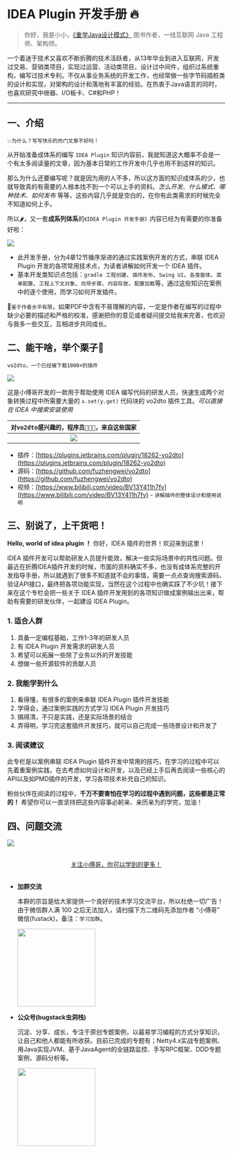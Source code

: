 # IDEA Plugin 开发手册 🔥

>你好，我是小小，[《重学Java设计模式》](https://item.jd.com/13218336.html) 图书作者，一线互联网 Java 工程师、架构师。

一个着迷于技术又喜欢不断折腾的技术活跃者，从13年毕业到进入互联网，开发过交易、营销类项目，实现过运营、活动类项目，设计过中间件，组织过系统重构，编写过技术专利。不仅从事业务系统的开发工作，也经常做一些字节码插桩类的设计和实现，对架构的设计和落地有丰富的经验。在热衷于Java语言的同时，也喜欢研究中继器、I/O板卡、C#和PHP！

---

## 一、介绍

`💥为什么？写写快乐的热门文章不好吗！`

从开始准备成体系的编写 `IDEA Plugin` 知识内容前，我就知道这大概率不会是一个有太多阅读量的文章，因为基本日常的工作开发中几乎也用不到这样的知识。

那么为什么还要编写呢？就是因为用的人不多，所以这方面的知识成体系的少，也就导致真的有需要的人根本找不到一个可以上手的资料。*怎么开发*、*什么模式*、*哪种技术*、*如何发布* 等等，这些内容几乎就是空白的，在你有此类需求的时候完全不知道如何上手。

所以🌶，又一套**成系列体系**的`《IDEA Plugin 开发手册》`内容已经为有需要的你准备好啦：

![](https://bugstack.cn/images/article/knowledge/knowledge-220123-01.png)

- 此开发手册，分为4章12节循序渐进的通过实践案例开发的方式，串联 IDEA Plugin 开发的各项常用技术点，为读者讲解如何开发一个 IDEA 插件。
- 基本开发类知识点包括：`gradle 工程创建`、`插件发布`、`Swing UI`、`各类窗体`、`菜单配置`、`工程上下文对象`、`向导步骤`、`内容存放`、`配置加载`等，通过这些知识在案例中的逐个使用，而学习如何开发插件。

💋`鉴于作者水平有限`，如果PDF中含有不易理解的内容，一定是作者在编写的过程中缺少必要的描述和严格的校准，感谢把你的意见或者疑问提交给我来完善，也欢迎与我多一些交互，互相进步共同成长。

## 二、能干啥，举个栗子🌰

`vo2dto，一个已经被下载1000+的插件`

![](https://bugstack.cn/images/article/knowledge/knowledge-220123-02.png)

这是小傅哥开发的一款用于帮助使用 IDEA 编写代码的研发人员，快速生成两个对象转换过程中所需要大量的 `x.set(y.get)` 代码块的 vo2dto 插件工具。*可以直接在 IDEA 中搜索安装使用*

| `对vo2dto感兴趣的，程序员👨🏻‍💻‍，来自这些国家` |
|:---:|
| ![](https://bugstack.cn/images/article/knowledge/knowledge-220123-03.png) |

- 插件：[https://plugins.jetbrains.com/plugin/18262-vo2dto](https://plugins.jetbrains.com/plugin/18262-vo2dto)
- 源码：[https://github.com/fuzhengwei/vo2dto](https://github.com/fuzhengwei/vo2dto)
- 视频：[https://www.bilibili.com/video/BV13Y411h7fv](https://www.bilibili.com/video/BV13Y411h7fv) - `讲解插件的整体设计和使用说明`

## 三、别说了，上干货吧！

**Hello, world of idea plugin ！**  你好，IDEA 插件的世界！欢迎来到这里！

IDEA 插件开发可以帮助研发人员提升能效，解决一些实际场景中的共性问题。但最近在折腾IDEA插件开发的时候，市面的资料确实不多，也没有成体系完整的开发指导手册，所以就遇到了很多不知道就不会的事情，需要一点点查询搜索源码、验证API接口，最终把各项功能实现，当然在这个过程中也确实踩了不少坑！接下来在这个专栏会把一些关于 IDEA 插件开发用到的各项知识做成案例输出出来，帮助有需要的研发伙伴，一起建设 IDEA Plugin。

### 1. 适合人群

1. 具备一定编程基础，工作1-3年的研发人员
2. 有 IDEA Plugin 开发需求的研发人员
3. 希望可以拓展一些除了业务以外的开发技能
4. 想做一些开源软件的贡献人员

### 2. 我能学到什么

1. 看得懂，有很多的案例来串联 IDEA Plugin 插件开发技能
2. 学得会，通过案例实践的方式学习 IDEA Plugin 开发技巧
3. 搞得清，不只是实践，还是实际场景的结合
4. 弄得明，学习完这套插件开发技巧，就可以自己完成一些场景设计和开发了

### 3. 阅读建议

此专栏是以案例串联 IDEA Plugin 插件开发中常用的技巧，在学习的过程中可以先着重案例实践，在去考虑如何设计和开发，以及已经上手后再去阅读一些核心的API以及如PMD插件的开发，学习各项技术补充自己的知识。

粉丝伙伴在阅读的过程中，**千万不要害怕在学习的过程中遇到问题，这些都是正常的！** 希望你可以一直坚持把这些内容事必躬亲、亲历亲为的学完，加油！

## 四、问题交流

![](https://github.com/fuzhengwei/small-spring/blob/main/docs/assets/img/bugstack-md.png?raw=true)

<br/>
<div align="center">
    <a href="https://github.com/fuzhengwei/CodeGuide">关注小傅哥，你可以学到的更多！</a>
</div>
<br/>  

- **加群交流**

    本群的宗旨是给大家提供一个良好的技术学习交流平台，所以杜绝一切广告！由于微信群人满 100 之后无法加入，请扫描下方二维码先添加作者 “小傅哥” 微信(fustack)，备注：`学习加群`。
    
    <img src="https://bugstack.cn/images/personal/fustack.png" width="180" height="180"/>

- **公众号(bugstack虫洞栈)**

    沉淀、分享、成长，专注于原创专题案例，以最易学习编程的方式分享知识，让自己和他人都能有所收获。目前已完成的专题有；Netty4.x实战专题案例、用Java实现JVM、基于JavaAgent的全链路监控、手写RPC框架、DDD专题案例、源码分析等。
    
    <img src="https://bugstack.cn/images/personal/qrcode.png" width="180" height="180"/>

